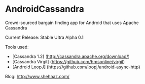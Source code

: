 AndroidCassandra
================

Crowd-sourced bargain finding app for Android that uses Apache Cassandra

Current Release: Stable Ultra Alpha 0.1

Tools used:
* [Cassandra 1.2] (http://cassandra.apache.org/download/)
* [Cassandra Virgil] (https://github.com/hmsonline/virgil)</br>
* [Android LoopJ] (https://github.com/loopj/android-async-http)

Blog:
http://www.shehaaz.com/

